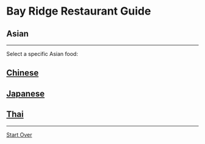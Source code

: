 # Bay Ridge Restaurant Guide
## Asian
---
Select a specific Asian food:

## [Chinese](../../asian/chinese.md)
## [Japanese](/japanese.md)
## [Thai](/thai.md)
---
[Start Over](../home.md)